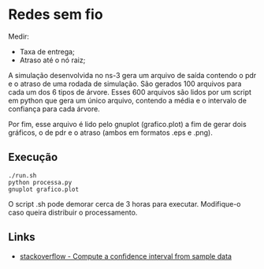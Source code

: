 # Redes sem fio

Medir:
- Taxa de entrega;
- Atraso até o nó raiz;

A simulação desenvolvida no ns-3 gera um arquivo de saída contendo o pdr e o atraso de uma rodada de simulação. São gerados 100 arquivos para cada um dos 6 tipos de árvore. Esses 600 arquivos são lidos por um script em python que gera um único arquivo, contendo a média e o intervalo de confiança para cada árvore.

Por fim, esse arquivo é lido pelo gnuplot (grafico.plot) a fim de gerar dois gráficos, o de pdr e o atraso (ambos em formatos .eps e .png).

## Execução
```
./run.sh
python processa.py
gnuplot grafico.plot
```

O script .sh pode demorar cerca de 3 horas para executar. Modifique-o caso queira distribuir o processamento.

## Links
- [stackoverflow - Compute a confidence interval from sample data](https://stackoverflow.com/questions/15033511/compute-a-confidence-interval-from-sample-data)
